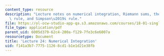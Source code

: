 ```yaml
---
content_type: resource
description: "Lecture notes on numerical integration, Riemann sums, the trapezoidal\
  \ rule, and Simpson\u2019s rule."
file: https://ol-ocw-studio-app-qa.s3.amazonaws.com/courses/18-01-single-variable-calculus-fall-2006/f141a3b7777511268cd1b1e1d21e38fb_lec24.pdf
file_type: application/pdf
parent_uid: 6005d379-62c4-200a-f129-7fe3c6e6007a
resourcetype: Document
title: 'Lecture 24: Numerical Integration'
uid: f141a3b7-7775-1126-8cd1-b1e1d21e38fb
---
```

